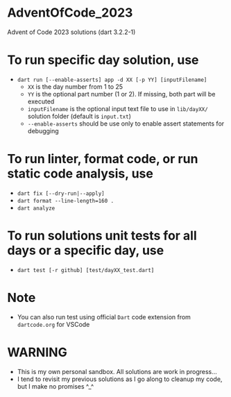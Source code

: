 # AdventOfCode_2023
Advent of Code 2023 solutions (dart 3.2.2-1)

# To run specific day solution, use
  - `dart run [--enable-asserts] app -d XX [-p YY] [inputFilename]`
    - `XX` is the day number from 1 to 25
    - `YY` is the optional part number (1 or 2). If missing, both part will be executed
    - `inputFilename` is the optional input text file to use in `lib/dayXX/` solution folder (default is `input.txt`)
    - `--enable-asserts` should be use only to enable assert statements for debugging

# To run linter, format code, or run static code analysis, use
  - `dart fix [--dry-run|--apply]`
  - `dart format --line-length=160 .`
  - `dart analyze`

# To run solutions unit tests for all days or a specific day, use
  - `dart test [-r github] [test/dayXX_test.dart]`
  # Note
  - You can also run test using official `Dart` code extension from `dartcode.org` for VSCode

# WARNING
  - This is my own personal sandbox. All solutions are work in progress...
  - I tend to revisit my previous solutions as I go along to cleanup my code, but I make no promises ^_^
